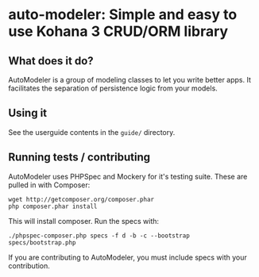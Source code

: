 # auto-modeler: Simple and easy to use Kohana 3 CRUD/ORM library

## What does it do?

AutoModeler is a group of modeling classes to let you write better apps. It facilitates the separation of persistence logic from your models.

## Using it

See the userguide contents in the `guide/` directory.

## Running tests / contributing

AutoModeler uses PHPSpec and Mockery for it's testing suite. These are pulled in with Composer:

	wget http://getcomposer.org/composer.phar
	php composer.phar install

This will install composer. Run the specs with:

	./phpspec-composer.php specs -f d -b -c --bootstrap specs/bootstrap.php

If you are contributing to AutoModeler, you must include specs with your contribution.
